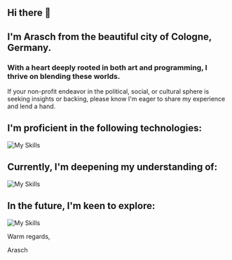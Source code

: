 

## Hi there 👋

## I'm Arasch from the beautiful city of Cologne, Germany. 
### With a heart deeply rooted in both art and programming, I thrive on blending these worlds.

If your non-profit endeavor in the political, social, or cultural sphere is seeking insights or backing, please know I'm eager to share my experience and lend a hand.
  

## I'm proficient in the following technologies:
![My Skills](https://skillicons.dev/icons?i=linux,html,sass,tailwind,bootstrap,ps,figma,xd,pr,git,docker,wordpress)



## Currently, I'm deepening my understanding of:

![My Skills](https://skillicons.dev/icons?i=ts,js,react,nextjs,astro,nodejs,postgres,prisma,graphql,apollo,supabase,express,mongodb)
  

## In the future, I'm keen to explore:

![My Skills](https://skillicons.dev/icons?i=arduino,go,mysql,solidity,svelte,vim,appwrite)


Warm regards,

Arasch
